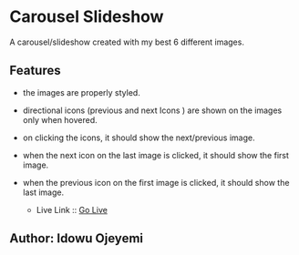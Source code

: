 # Carousel Slideshow

A carousel/slideshow created with my best 6 different images.

## Features

- the images are properly styled.
- directional icons (previous and next Icons ) are shown on the images only when hovered.
- on clicking the icons, it should show the next/previous image.
- when the next icon on the last image is clicked, it should show the first image.
- when the previous icon on the first image is clicked, it should show the last image.

  - Live Link :: [Go Live](https://iamnaeto.github.io/carousel-slideshow/)

## Author: Idowu Ojeyemi ##